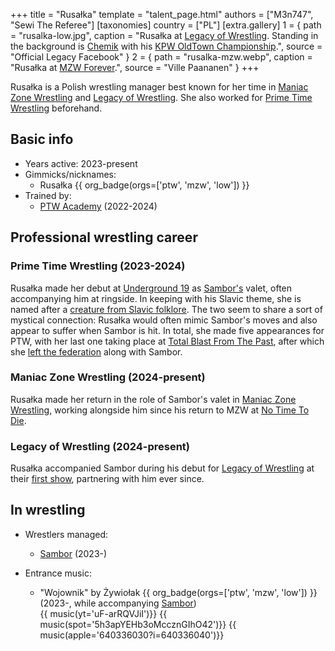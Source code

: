 +++
title = "Rusałka"
template = "talent_page.html"
authors = ["M3n747", "Sewi The Referee"]
[taxonomies]
country = ["PL"]
[extra.gallery]
1 = { path = "rusalka-low.jpg", caption = "Rusałka at [Legacy of Wrestling](@/e/low/2024-12-01-low-1.md). Standing in the background is [Chemik](@/w/chemik.md) with his [KPW OldTown Championship](@/c/kpw-old-town-championship.md).", source = "Official Legacy Facebook" }
2 = { path = "rusalka-mzw.webp", caption = "Rusałka at [MZW Forever](@/e/mzw/2025-03-29-mzw-forever.md).", source = "Ville Paananen" }
+++

Rusałka is a Polish wrestling manager best known for her time in [Maniac Zone Wrestling](@/o/mzw.md) and [Legacy of Wrestling](@/o/low.md). She also worked for [Prime Time Wrestling](@/o/ptw.md) beforehand.

## Basic info

* Years active: 2023-present
* Gimmicks/nicknames:
  - Rusałka {{ org_badge(orgs=['ptw', 'mzw', 'low']) }}
* Trained by:
  - [PTW Academy](@/o/ptw-academy.md) (2022-2024)

## Professional wrestling career

### Prime Time Wrestling (2023-2024)

Rusałka made her debut at [Underground 19](@/e/ptw/2023-12-09-ptw-underground-19.md) as [Sambor's](@/w/sambor.md) valet, often accompanying him at ringside. In keeping with his Slavic theme, she is named after a [creature from Slavic folklore][rusalka]. The two seem to share a sort of mystical connection: Rusałka would often mimic Sambor's moves and also appear to suffer when Sambor is hit. In total, she made five appearances for PTW, with her last one taking place at [Total Blast From The Past](@/e/ptw/2024-05-11-ptw-6.md), after which she [left the federation](@/a/ptw-exits.md) along with Sambor.

### Maniac Zone Wrestling (2024-present)

Rusałka made her return in the role of Sambor's valet in [Maniac Zone Wrestling](@/o/mzw.md), working alongside him since his return to MZW at [No Time To Die](@/e/mzw/2024-10-12-mzw-no-time-to-die.md).

### Legacy of Wrestling (2024-present)

Rusałka accompanied Sambor during his debut for [Legacy of Wrestling](@/o/low.md) at their [first show](@/e/low/2024-12-01-low-1.md), partnering with him ever since.

## In wrestling

* Wrestlers managed:
  - [Sambor](@/w/sambor.md) (2023-)

* Entrance music:
  - "Wojownik" by Żywiołak
 {{ org_badge(orgs=['ptw', 'mzw', 'low']) }} (2023-, while accompanying [Sambor](@/w/sambor.md)) <br>
 {{ music(yt='uF-arRQVJiI')}}
 {{ music(spot='5h3apYEHb3oMccznGIhO42')}}
 {{ music(apple='640336030?i=640336040')}}

[rusalka]: https://en.wikipedia.org/wiki/Rusalka
